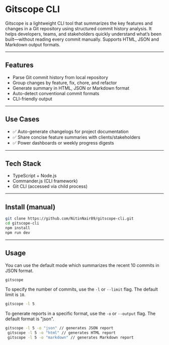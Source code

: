 # Gitscope CLI

Gitscope is a lightweight CLI tool that summarizes the key features and changes in a Git repository using structured commit history analysis. It helps developers, teams, and stakeholders quickly understand what’s been built—without reading every commit manually. Supports HTML, JSON and Markdown output formats.

---

## Features

- Parse Git commit history from local repository
- Group changes by feature, fix, chore, and refactor
- Generate summary in HTML, JSON or Markdown format
- Auto-detect conventional commit formats
- CLI-friendly output

---

## Use Cases

- ✅ Auto-generate changelogs for project documentation
- ✅ Share concise feature summaries with clients/stakeholders
- ✅ Power dashboards or weekly progress digests

---

## Tech Stack

- TypeScript + Node.js
- Commander.js (CLI framework)
- Git CLI (accessed via child process)

---

## Install (manual)

```bash
git clone https://github.com/NitinNair89/gitscope-cli.git
cd gitscope-cli
npm install
npm run dev
```

---

## Usage

You can use the default mode which summarizes the recent 10 commits in JSON format.

```bash
gitscope
```

To specify the number of commits, use the `-l` or `--limit` flag. The default limit is `10`.

```bash
gitscope -l 5
```

To generate reports in a specific format, use the `-o` or `--output` flag. The default format is "json".

```bash
gitscope -l 5 -o "json" // generates JSON report
 gitscope -l 5 -o "html" // generates HTML report
 gitscope -l 5 -o "markdown" // generates Markdown report
```
